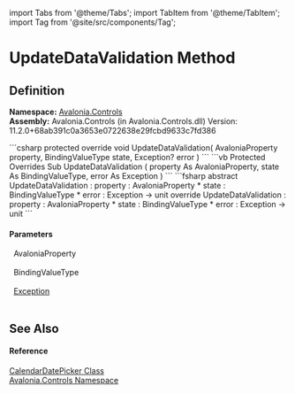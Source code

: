 import Tabs from '@theme/Tabs'; 
import TabItem from '@theme/TabItem'; 
import Tag from '@site/src/components/Tag'; 

# UpdateDataValidation Method




## Definition
**Namespace:** <a href="N_Avalonia_Controls">Avalonia.Controls</a>  
**Assembly:** Avalonia.Controls (in Avalonia.Controls.dll) Version: 11.2.0+68ab391c0a3653e0722638e29fcbd9633c7fd386

<Tabs groupId="api-code-preview">
<TabItem value="csharp" label="C#">
```csharp
protected override void UpdateDataValidation(
	AvaloniaProperty property,
	BindingValueType state,
	Exception? error
)
```
</TabItem>
<TabItem value="vb" label="VB">
```vb
Protected Overrides Sub UpdateDataValidation ( 
	property As AvaloniaProperty,
	state As BindingValueType,
	error As Exception
)
```
</TabItem>
<TabItem value="fsharp" label="F#">
```fsharp
abstract UpdateDataValidation : 
        property : AvaloniaProperty * 
        state : BindingValueType * 
        error : Exception -> unit 
override UpdateDataValidation : 
        property : AvaloniaProperty * 
        state : BindingValueType * 
        error : Exception -> unit 
```
</TabItem>
</Tabs>



#### Parameters
<dl><dt>  AvaloniaProperty</dt><dd> </dd><dt>  BindingValueType</dt><dd> </dd><dt>  <a href="https://learn.microsoft.com/dotnet/api/system.exception" target="_blank" rel="noopener noreferrer">Exception</a></dt><dd> </dd></dl>

## See Also


#### Reference
<a href="T_Avalonia_Controls_CalendarDatePicker">CalendarDatePicker Class</a>  
<a href="N_Avalonia_Controls">Avalonia.Controls Namespace</a>  
